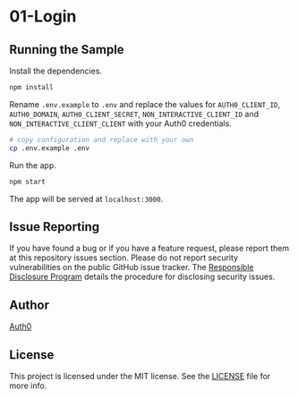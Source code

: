 # 01-Login

## Running the Sample

Install the dependencies.

```bash
npm install
```

Rename `.env.example` to `.env` and replace the values for `AUTH0_CLIENT_ID`, `AUTH0_DOMAIN`, `AUTH0_CLIENT_SECRET`, `NON_INTERACTIVE_CLIENT_ID` and `NON_INTERACTIVE_CLIENT_CLIENT` with your Auth0 credentials. 

```bash
# copy configuration and replace with your own
cp .env.example .env
```

Run the app.

```bash
npm start
```

The app will be served at `localhost:3000`.

## Issue Reporting

If you have found a bug or if you have a feature request, please report them at this repository issues section. Please do not report security vulnerabilities on the public GitHub issue tracker. The [Responsible Disclosure Program](https://auth0.com/whitehat) details the procedure for disclosing security issues.

## Author

[Auth0](https://auth0.com)

## License

This project is licensed under the MIT license. See the [LICENSE](LICENSE) file for more info.
